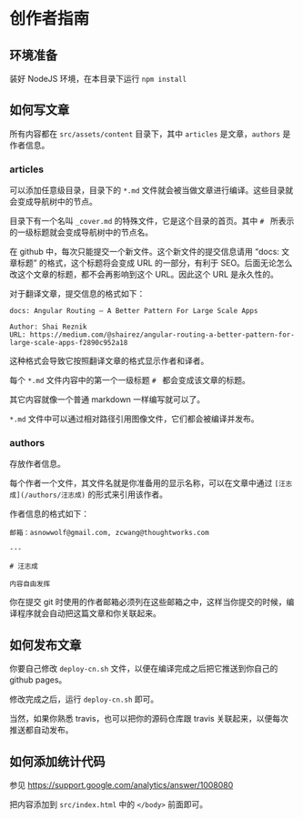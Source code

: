 # 创作者指南

## 环境准备

装好 NodeJS 环境，在本目录下运行 `npm install`

## 如何写文章

所有内容都在 `src/assets/content` 目录下，其中 `articles` 是文章，`authors` 是作者信息。

### articles

可以添加任意级目录，目录下的 `*.md` 文件就会被当做文章进行编译。这些目录就会变成导航树中的节点。

目录下有一个名叫 `_cover.md` 的特殊文件，它是这个目录的首页。其中 `# ` 所表示的一级标题就会变成导航树中的节点名。

在 github 中，每次只能提交一个新文件。这个新文件的提交信息请用 “docs: 文章标题” 的格式，这个标题将会变成 URL 的一部分，有利于 SEO。后面无论怎么改这个文章的标题，都不会再影响到这个 URL。因此这个 URL 是永久性的。

对于翻译文章，提交信息的格式如下：

```
docs: Angular Routing — A Better Pattern For Large Scale Apps

Author: Shai Reznik
URL: https://medium.com/@shairez/angular-routing-a-better-pattern-for-large-scale-apps-f2890c952a18
```

这种格式会导致它按照翻译文章的格式显示作者和译者。

每个 `*.md` 文件内容中的第一个一级标题 `# ` 都会变成该文章的标题。

其它内容就像一个普通 markdown 一样编写就可以了。

`*.md` 文件中可以通过相对路径引用图像文件，它们都会被编译并发布。

### authors

存放作者信息。

每个作者一个文件，其文件名就是你准备用的显示名称，可以在文章中通过 `[汪志成](/authors/汪志成)` 的形式来引用该作者。

作者信息的格式如下：

```
邮箱：asnowwolf@gmail.com, zcwang@thoughtworks.com

---

# 汪志成

内容自由发挥

```

你在提交 git 时使用的作者邮箱必须列在这些邮箱之中，这样当你提交的时候，编译程序就会自动把这篇文章和你关联起来。

## 如何发布文章

你要自己修改 `deploy-cn.sh` 文件，以便在编译完成之后把它推送到你自己的 github pages。

修改完成之后，运行 `deploy-cn.sh` 即可。

当然，如果你熟悉 travis，也可以把你的源码仓库跟 travis 关联起来，以便每次推送都自动发布。

## 如何添加统计代码

参见 <https://support.google.com/analytics/answer/1008080>

把内容添加到 `src/index.html` 中的 `</body>` 前面即可。
